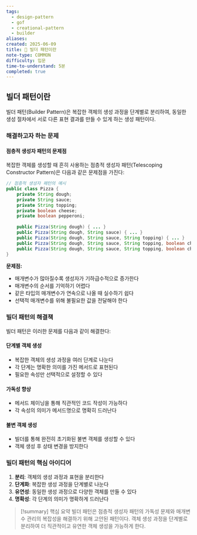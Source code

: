 ```yaml
---
tags:
  - design-pattern
  - gof
  - creational-pattern
  - builder
aliases: 
created: 2025-06-09
title: 📝 빌더 패턴이란
note-type: COMMON
difficulty: 입문
time-to-understand: 5분
completed: true
---
```


## 빌더 패턴이란

빌더 패턴(Builder Pattern)은 복잡한 객체의 생성 과정을 단계별로 분리하여, 동일한 생성 절차에서 서로 다른 표현 결과를 만들 수 있게 하는 생성 패턴이다.

### 해결하고자 하는 문제

#### 점층적 생성자 패턴의 문제점

복잡한 객체를 생성할 때 흔히 사용하는 점층적 생성자 패턴(Telescoping Constructor Pattern)은 다음과 같은 문제점을 가진다:

```java
// 점층적 생성자 패턴의 예시
public class Pizza {
    private String dough;
    private String sauce;
    private String topping;
    private boolean cheese;
    private boolean pepperoni;
    
    public Pizza(String dough) { ... }
    public Pizza(String dough, String sauce) { ... }
    public Pizza(String dough, String sauce, String topping) { ... }
    public Pizza(String dough, String sauce, String topping, boolean cheese) { ... }
    public Pizza(String dough, String sauce, String topping, boolean cheese, boolean pepperoni) { ... }
}
```

**문제점:**
- 매개변수가 많아질수록 생성자가 기하급수적으로 증가한다
- 매개변수의 순서를 기억하기 어렵다
- 같은 타입의 매개변수가 연속으로 나올 때 실수하기 쉽다
- 선택적 매개변수를 위해 불필요한 값을 전달해야 한다

### 빌더 패턴의 해결책

빌더 패턴은 이러한 문제를 다음과 같이 해결한다:

#### 단계별 객체 생성
- 복잡한 객체의 생성 과정을 여러 단계로 나눈다
- 각 단계는 명확한 의미를 가진 메서드로 표현된다
- 필요한 속성만 선택적으로 설정할 수 있다

#### 가독성 향상
- 메서드 체이닝을 통해 직관적인 코드 작성이 가능하다
- 각 속성의 의미가 메서드명으로 명확히 드러난다

#### 불변 객체 생성
- 빌더를 통해 완전히 초기화된 불변 객체를 생성할 수 있다
- 객체 생성 후 상태 변경을 방지한다

### 빌더 패턴의 핵심 아이디어

1. **분리**: 객체의 생성 과정과 표현을 분리한다
2. **단계화**: 복잡한 생성 과정을 단계별로 나눈다
3. **유연성**: 동일한 생성 과정으로 다양한 객체를 만들 수 있다
4. **명확성**: 각 단계의 의미가 명확하게 드러난다

>[!summary] 핵심 요약
>빌더 패턴은 점층적 생성자 패턴의 가독성 문제와 매개변수 관리의 복잡성을 해결하기 위해 고안된 패턴이다. 객체 생성 과정을 단계별로 분리하여 더 직관적이고 유연한 객체 생성을 가능하게 한다. 